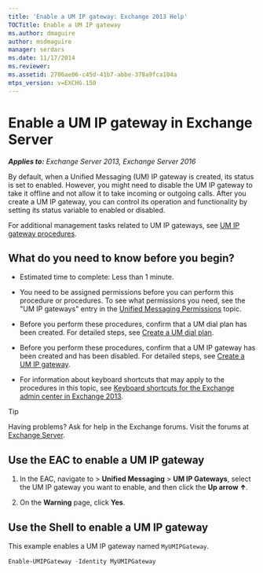 ```yaml
---
title: 'Enable a UM IP gateway: Exchange 2013 Help'
TOCTitle: Enable a UM IP gateway
ms.author: dmaguire
author: msdmaguire
manager: serdars
ms.date: 11/17/2014
ms.reviewer: 
ms.assetid: 2706ae06-c45d-41b7-abbe-378a9fca104a
mtps_version: v=EXCHG.150
---
```


# Enable a UM IP gateway in Exchange Server

_**Applies to:** Exchange Server 2013, Exchange Server 2016_

By default, when a Unified Messaging (UM) IP gateway is created, its status is set to enabled. However, you might need to disable the UM IP gateway to take it offline and not allow it to take incoming or outgoing calls. After you create a UM IP gateway, you can control its operation and functionality by setting its status variable to enabled or disabled.

 For additional management tasks related to UM IP gateways, see [UM IP gateway procedures](um-ip-gateway-procedures-exchange-2013-help.md).

## What do you need to know before you begin?

- Estimated time to complete: Less than 1 minute.

- You need to be assigned permissions before you can perform this procedure or procedures. To see what permissions you need, see the "UM IP gateways" entry in the [Unified Messaging Permissions](http://technet.microsoft.com/library/d326c3bc-8f33-434a-bf02-a83cc26a5498.aspx) topic.

- Before you perform these procedures, confirm that a UM dial plan has been created. For detailed steps, see [Create a UM dial plan](create-um-dial-plan-exchange-2013-help.md).

- Before you perform these procedures, confirm that a UM IP gateway has been created and has been disabled. For detailed steps, see [Create a UM IP gateway](create-um-ip-gateway-exchange-2013-help.md).

- For information about keyboard shortcuts that may apply to the procedures in this topic, see [Keyboard shortcuts for the Exchange admin center in Exchange 2013](keyboard-shortcuts-in-the-exchange-admin-center-2013-help.md).

> [!TIP]
> Having problems? Ask for help in the Exchange forums. Visit the forums at [Exchange Server](https://go.microsoft.com/fwlink/p/?linkId=60612).

## Use the EAC to enable a UM IP gateway

1. In the EAC, navigate to \> **Unified Messaging** \> **UM IP Gateways**, select the UM IP gateway you want to enable, and then click the **Up arrow** ![Up Arrow Icon](images/ITPro_EAC_UpArrowIcon.gif).

2. On the **Warning** page, click **Yes**.

## Use the Shell to enable a UM IP gateway

This example enables a UM IP gateway named `MyUMIPGateway`.

```powershell
Enable-UMIPGateway -Identity MyUMIPGateway
```
